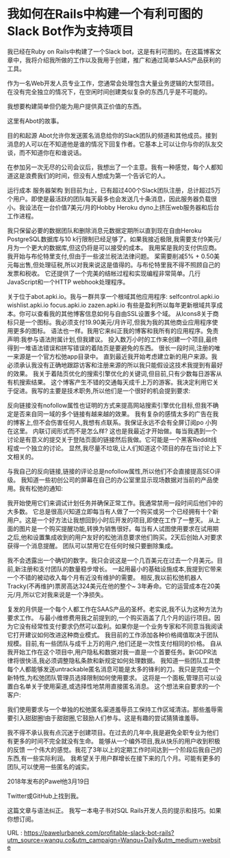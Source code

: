# 我如何在Rails中构建一个有利可图的Slack Bot作为支持项目

我已经在Ruby on Rails中构建了一个Slack bot，这是有利可图的。在这篇博客文章中，我将介绍我所做的工作以及我用于创建，推广和通过简单SAAS产品获利的工具。

作为一名Web开发人员专业工作，您通常会处理包含大量业务逻辑的大型项目。在没有完全独立的情况下，在空闲时间创建类似复杂的东西几乎是不可能的。

我想要构建简单但仍能为用户提供真正价值的东西。

这里有Abot的故事。

目的和起源
Abot允许你发送匿名消息给你的Slack团队的频道和其他成员。接到消息的人可以在不知道他是谁的情况下回复作者。它基本上可以让你与你的队友交谈，而不知道你在和谁说话。

在参加另一次无尽的公司会议后，我想出了一个主意。我有一种感觉，每个人都知道这是浪费我们的时间，但没有人想成为第一个告诉它的人。
  
运行成本
服务器架构
到目前为止，已有超过400个Slack团队注册，总计超过5万个用户。即使是最活跃的团队每天最多也会发送几十条消息，因此服务器负载很小。我设法在一台价值7美元/月的Hobby Heroku dyno上挤压web服务器和后台工作进程。
  
 我只保留必要的数据团队和删除消息元数据定期所以直到现在自由Heroku PostgreSQL数据库与10 k行限制已经足够了。如果我接近极限,我需要支付9美元/月为一个更大的数据库,但这仍将是可以接受的成本。 
 我用桨是我的支付供应商。我开始与布伦特里支付,但由于一些波兰税法法律问题。 
 桨需要削减5% + 0.50美元每出售,但处理征税,所以对我来说这是值得的。与布伦特里我不得不照顾自己的发票和税收。 
 它还提供了一个完美的结帐过程和实现编程非常简单。几行JavaScript和一个HTTP webhook处理程序。 
  
 关于位于abot.apki.io。我与一群共享一个根域其他应用程序: 
 selfcontrol.apki.io 
 wishlist.apki.io 
 focus.apki.io 
 zazen.apki.io 
 有些是盈利所以每年更新根域共享成本。你可以查看我的其他博客信息如何与自由SSL设置多个域。 
 从Icons8关于商标只是一个图标。我必须支付19.90美元/月许可,但我为我的其他商业应用程序使用更多的图标。 
 语法也一样。我用它来纠正我的博客和我所有的应用程序。免责声明:我参与语法附属计划,但我建议。 
 投入数万小时的工作来创建一个项目,最终得到一堆语法错误和拼写错误的着陆页是要避免的东西。 
 很长一段时间,注册的唯一来源是一个官方松弛app目录中。 
 直到最近我开始考虑建立新的用户来源。我必须承认我没有正确地跟踪访客和注册来源的所以我只能假设这技术我提到有最好的效果。 
 我关于着陆页优化的搜索引擎优化的关键词,但目前,只有少数每日游客从有机搜索结果。 
 这个博客产生不错的交通每天成千上万的游客。我决定利用它关于促进。我写的主要是技术职务,所以他们是一个很好的机会提到要求: 
  
 反向链接没有nofollow属性也证明的方式来提高网站搜索引擎优化目标,但我不确定是否来自同一域的多个链接有越来越的效果。 
 我有复杂的感情太多的广告在我的博客上,但不会伤害任何人,我想有点联系。我保证永远不会有全屏订阅po 
 小狗在这里。 
 内联订阅形式而不是怎么样? 
 这也是我最近才开始做。每当我遇到一个讨论是有意义的提交关于登陆页面的链接然后我做。它可能是一个黑客Reddit线程或一个独立的讨论。 
 显然,我尽量不垃圾,让人们知道这个项目的存在当讨论上下文相关的。 
  
 与我自己的反向链接,链接的评论总是nofollow属性,所以他们不会直接提高SEO评级。 
 我知道一些初创公司的屏幕在自己的办公室里显示现场数据对当前的产品使用。我有松弛的通知: 
  
 我开始使用它们来调试计划任务并确保正常工作。我通常禁用一段时间后他们中的大多数。 
 它总是很高兴知道立即每当有人做了一个购买或另一个已经拥有十个新用户。这是一个好方法让我想回到小时后开发的项目,即使在工作了一整天。 
 从上面的图片是一个购买提醒功能,转换为销售很好。每当有人试图使用要求在试用期之后,他和设置集成收到的用户友好的松弛消息要求他们购买。2天后创始人对要求获得一个消息提醒。 
 团队可以禁用它在任何时候只要删除集成。 
  
 我不会透露出一个确切的数字。我只会说这是一个几百美元在过去一个月美元。目前,新注册和支付团队的数量稳步增长。 
 一起用最小的基础设施成本,我提到它带来一个不错的被动收入每个月有近没有维护的需要。 
 相反,我以前松弛机器人Tracky(不再维护)票房高达324美元在他的整个~ 3年寿命。它的运营成本在20美元/月,所以它对我来说是一个净损失。 
  
 复发的月供是一个每个人都工作在SAAS产品的圣杯。老实说,我不认为这种方法为要求工作。 
 与最小维修费用我之前提到的,一个购买涵盖了几个月的运行项目。因为它没有经常性支付要求仍然可以盈利。如果你是一个业务专家和不同意当我阅读它打开建议如何改进这种商业模式。 
 我目前的工作添加各种价格阈值取决于团队规模。目前,有一些团队与成千上万的用户,他们还是一次性支付相同的价格。 
 自从我开始工作在这个项目中,用户隐私和数据对我一直是一个首要任务。新GDPR法律将很快活,我必须调整隐私条款和新规定如何处理数据。 
 我知道一些团队工具使每个人都能够发送untrackable匿名消息可能是太多的锋利的刀。我只是完成一个新特性,为松弛团队管理员选择限制如何使用要求。 
 这将是一个面板,管理员可以设置白名单关于使用渠道,或选择性地禁用直接匿名消息。 
 这个想法来自要求的一个客户: 
  
 我们使用要求与一个单独的松弛匿名渠道羞辱员工保持工作区域清洁。那些羞辱需要引入甜甜圈!由于甜甜圈,它鼓励人们参与。这是有趣的尝试猜猜谁羞辱。 
  
 我不得不承认我有点沉迷于创建项目。在过去的几年中,我是避免全职专业为他们有更多的时间不完全就没有生命。 
 能够从一个编外项目,我从快乐的用户收到积极的反馈 
 一个伟大的感觉。我花了3年以上的定期工作时间达到一个阶段后我自己的东西,有一些实际利润。 
 我希望关于用户群增长在接下来的几个月。可能有更多的团队,可以使用一些匿名的诚实。 
  
 2018年发布的Paweł他3月19日 
  
 Twitter或GitHub上找到我。 
  
 这篇文章与语法纠正。 
 我写一本电子书对SQL Rails开发人员的提示和技巧。如果你想订阅。 
  
   
  URL : https://pawelurbanek.com/profitable-slack-bot-rails?utm_source=wanqu.co&utm_campaign=Wanqu+Daily&utm_medium=website